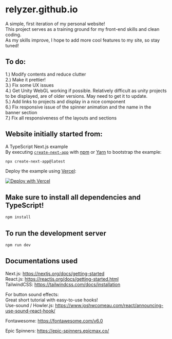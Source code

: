 # relyzer.github.io

A simple, first iteration of my personal website!  
This project serves as a training ground for my front-end skills and clean coding.  
As my skills improve, I hope to add more cool features to my site, so stay tuned!

## To do:

1.) Modify contents and reduce clutter  
2.) Make it prettier!  
3.) Fix some UX issues  
4.) Get Unity WebGL working if possible. Relatively difficult as unity projects to be displayed, are of older versions. May need to get it to update.  
5.) Add links to projects and display in a nice component  
6.) Fix responsive issue of the spinner animation and the name in the banner section  
7.) Fix all responsiveness of the layouts and sections  

## Website initially started from:

A TypeScript Next.js example  
By executing [`create-next-app`](https://github.com/vercel/next.js/tree/canary/packages/create-next-app) with [npm](https://docs.npmjs.com/cli/init) or [Yarn](https://yarnpkg.com/lang/en/docs/cli/create/) to bootstrap the example:

```bash
npx create-next-app@latest
```

Deploy the example using [Vercel](https://vercel.com?utm_source=github&utm_medium=readme&utm_campaign=next-example):

[![Deploy with Vercel](https://vercel.com/button)](https://vercel.com/new/git/external?repository-url=https://github.com/vercel/next.js/tree/canary/examples/with-typescript&project-name=with-typescript&repository-name=with-typescript)

## Make sure to install all dependencies and TypeScript!

```bash
npm install
```

## To run the development server

```bash
npm run dev
```

## Documentations used

Next.js: https://nextjs.org/docs/getting-started  
React.js: https://reactjs.org/docs/getting-started.html  
TailwindCSS: https://tailwindcss.com/docs/installation

For button sound effects:  
Great short tutorial with easy-to-use hooks!  
Use-sound / Howler.js: https://www.joshwcomeau.com/react/announcing-use-sound-react-hook/

Fontawesome: https://fontawesome.com/v6.0

Epic Spinners: https://epic-spinners.epicmax.co/
